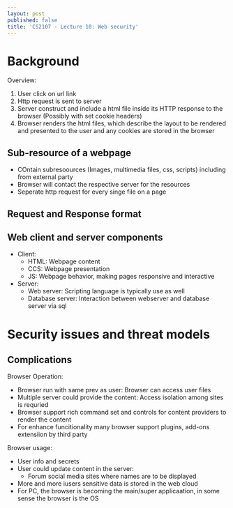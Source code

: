 ```yaml
---
layout: post
published: false
title: 'CS2107 - Lecture 10: Web security'
---
```

# Background
Overview:
1. User click on url link
2. Http request is sent to server
3. Server construct and include a html file inside its HTTP response to the browser (Possibly with set cookie headers)
4. Browser renders the html files, which describe the layout to be rendered and presented to the user and any cookies are stored in the browser

## Sub-resource of a webpage
- COntain subresoources (Images, multimedia files, css, scripts) including from external party
- Browser will contact the respective server for the resources
- Seperate http request for every singe file on a page

## Request and Response format

## Web client and server components
- Client:
	- HTML: Webpage content
    - CCS: Webpage presentation
    - JS: Webpage behavior, making pages responsive and interactive
- Server:
	- Web server: Scripting language is typically use as well
    - Database server: Interaction between webserver and database server via sql
# Security issues and threat models
## Complications
Browser Operation:
- Browser run with same prev as user: Browser can access user files
- Multiple server could provide the content: Access isolation among sites is requried
- Browser support rich command set and controls for content providers to render the content
- For enhance funcitionality many browser support plugins, add-ons extensiion by third party

Browser usage:
- User info and secrets
- User could update content in the server:
	- Forum social media sites where names are to be displayed
- More and more iusers sensitive data is stored in the web cloud
- For PC, the browser is becoming the main/super applicaation, in some sense the browser is the OS